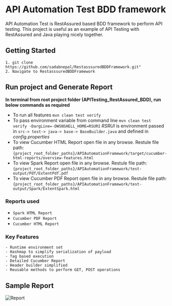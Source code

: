 # API Automation Test BDD framework
API Automation Test is RestAssured based BDD framework to perform API testing. This project is useful as an example of API Testing with RestAssured and Java playing nicely together.

## Getting Started
```
1. git clone https://github.com/sadabnepal/RestasssuredBDDFramework.git"
2. Navigate to RestasssuredBDDFramework
```

## Run project and Generate Report
**In terminal from root project folder (APITesting_RestAssured_BDD), run below commands as required**
- To run all features `mvn clean test verify`
- To pass environment variable from command line `mvn clean test verify -DargLine=-DWSNSHELL_HOME=RSURI`
  *RSRUI* is environment passed in `src-> test-> java-> base-> BaseBuilder.java` and defined in *config.properties*
- To view Cucumber HTML Report open file in any browse. Restule file path: `{project_root_folder_paths}/APIAutomationFramework/target/cucumber-html-reports/overview-features.html`
- To view Spark Report open file in any browse. Restule file path: `{project_root_folder_paths}/APIAutomationFramework/test-output/Pdf/ExtentPdf.pdf`
- To view Cucumber PDF Report open file in any browse. Restule file path: `{project_root_folder_paths}/APIAutomationFramework/test-output/Spark/ExtentSpark.html`

### Reports used
- `Spark HTML Report`
- `Cucumber PDF Report`
- `Cucumber HTML Report`

### Key Features
	- Runtime environment set
	- Hashmap to simplify serialization of payload
	- Tag based execution
	- Detailed Cucumber Report
	- Header builder simplified
	- Reusable methods to perform GET, POST operations

## Sample Report
![Report](https://user-images.githubusercontent.com/65847528/102914715-b95be780-44a6-11eb-8022-79b9149c5fad.gif)

